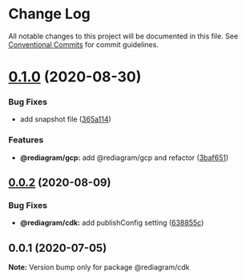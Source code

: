 # Change Log

All notable changes to this project will be documented in this file.
See [Conventional Commits](https://conventionalcommits.org) for commit guidelines.

# [0.1.0](https://github.com/kamiazya/rediagram/compare/@rediagram/cdk@0.0.2...@rediagram/cdk@0.1.0) (2020-08-30)


### Bug Fixes

* add snapshot file ([365a114](https://github.com/kamiazya/rediagram/commit/365a1145d960723e6e1bcd4a3f652c17be3575b4))


### Features

* **@rediagram/gcp:** add @rediagram/gcp and refactor ([3baf651](https://github.com/kamiazya/rediagram/commit/3baf6514b6b1fb7156fb44236ed316113e6ea049))





## [0.0.2](https://github.com/kamiazya/rediagram/compare/@rediagram/cdk@0.0.1...@rediagram/cdk@0.0.2) (2020-08-09)


### Bug Fixes

* **@rediagram/cdk:** add publishConfig setting ([638855c](https://github.com/kamiazya/rediagram/commit/638855c6051415cd4d40b2cbdeb255915aed4a95))





## 0.0.1 (2020-07-05)

**Note:** Version bump only for package @rediagram/cdk

